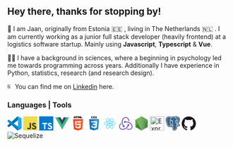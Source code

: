 
## Hey there, thanks for stopping by! ##


🥏 I am Jaan, originally from Estonia 🇪🇪 , living in The Netherlands 🇳🇱 . I am currently working as a junior full stack developer (heavily frontend) at a logistics software startup. Mainly using **Javascript**, **Typescript** & **Vue**.

👨‍🔬 I have a background in sciences, where a beginning in psychology led me towards programming across years. Additionally I have experience in Python, statistics, research (and research design).

<img height="13" width="13" title="linkedin" src="https://cdn.icon-icons.com/icons2/2429/PNG/512/linkedin_logo_icon_147268.png" /> You can find me on [Linkedin](https://www.linkedin.com/in/jaan-kuusaru-0803971ba/) here.



### Languages | Tools ### 

<img height="32" width="32" title="visual studio code" src="https://raw.githubusercontent.com/github/explore/80688e429a7d4ef2fca1e82350fe8e3517d3494d/topics/visual-studio-code/visual-studio-code.png" /> <img height="32" width="32" title="javascript" src="https://raw.githubusercontent.com/github/explore/80688e429a7d4ef2fca1e82350fe8e3517d3494d/topics/javascript/javascript.png" />
 <img height="32" width="32" title="javascript" src="https://raw.githubusercontent.com/github/explore/80688e429a7d4ef2fca1e82350fe8e3517d3494d/topics/typescript/typescript.png" />
 <img height="32" width="32" title="html" src="https://raw.githubusercontent.com/github/explore/80688e429a7d4ef2fca1e82350fe8e3517d3494d/topics/vue/vue.png" />
<img height="32" width="32" title="html" src="https://raw.githubusercontent.com/github/explore/80688e429a7d4ef2fca1e82350fe8e3517d3494d/topics/html/html.png" />
<img height="32" width="32" title="css" src="https://raw.githubusercontent.com/github/explore/80688e429a7d4ef2fca1e82350fe8e3517d3494d/topics/css/css.png" />
<img height="32" width="32" title="react" src="https://raw.githubusercontent.com/github/explore/80688e429a7d4ef2fca1e82350fe8e3517d3494d/topics/react/react.png" />
<img height="32" width="32" title="redux" src="https://raw.githubusercontent.com/github/explore/80688e429a7d4ef2fca1e82350fe8e3517d3494d/topics/redux/redux.png" />
<img height="32" width="32" title="nodejs" src="https://raw.githubusercontent.com/github/explore/80688e429a7d4ef2fca1e82350fe8e3517d3494d/topics/nodejs/nodejs.png" />
<img height="32" width="32" title="Express" src="https://avatars1.githubusercontent.com/u/5658226?s=200&amp;v=4" />
<img height="32" width="32" title="postgresql" src="https://raw.githubusercontent.com/github/explore/80688e429a7d4ef2fca1e82350fe8e3517d3494d/topics/postgresql/postgresql.png" /> <img height="32" width="32" title="github" src="https://raw.githubusercontent.com/github/explore/78df643247d429f6cc873026c0622819ad797942/topics/github/github.png" />
<img height="32" widht="32" title="Sequelize" src="https://avatars1.githubusercontent.com/u/3591786?s=200&amp;v=4" />


